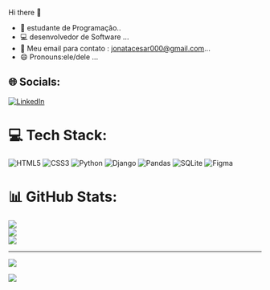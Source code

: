  Hi there 👋



- 🔭 estudante de Programação..
- 💻 desenvolvedor de Software ...
- 💬 Meu email para contato : jonatacesar000@gmail.com...
- 😄 Pronouns:ele/dele ...

## 🌐 Socials:
[![LinkedIn](https://img.shields.io/badge/LinkedIn-%230077B5.svg?logo=linkedin&logoColor=white)](https://linkedin.com/in/jonata-oliveira165) 

# 💻 Tech Stack:
![HTML5](https://img.shields.io/badge/html5-%23E34F26.svg?style=plastic&logo=html5&logoColor=white) ![CSS3](https://img.shields.io/badge/css3-%231572B6.svg?style=plastic&logo=css3&logoColor=white) ![Python](https://img.shields.io/badge/python-3670A0?style=plastic&logo=python&logoColor=ffdd54) ![Django](https://img.shields.io/badge/django-%23092E20.svg?style=plastic&logo=django&logoColor=white) ![Pandas](https://img.shields.io/badge/pandas-%23150458.svg?style=plastic&logo=pandas&logoColor=white) ![SQLite](https://img.shields.io/badge/sqlite-%2307405e.svg?style=plastic&logo=sqlite&logoColor=white) ![Figma](https://img.shields.io/badge/figma-%23F24E1E.svg?style=plastic&logo=figma&logoColor=white)
# 📊 GitHub Stats:
![](https://github-readme-stats.vercel.app/api?username=jonata0001&theme=nightowl&hide_border=false&include_all_commits=false&count_private=false)<br/>
![](https://github-readme-streak-stats.herokuapp.com/?user=jonata0001&theme=nightowl&hide_border=false)<br/>
![](https://github-readme-stats.vercel.app/api/top-langs/?username=jonata0001&theme=nightowl&hide_border=false&include_all_commits=false&count_private=false&layout=compact)

---
[![](https://visitcount.itsvg.in/api?id=jonata0001&icon=1&color=0)](https://visitcount.itsvg.in)

<!-- Proudly created with GPRM ( https://gprm.itsvg.in ) -->
[![](https://visitcount.itsvg.in/api?id=jonata0001&icon=0&color=1)](https://visitcount.itsvg.in)

<!-- Proudly created with GPRM ( https://gprm.itsvg.in ) -->
